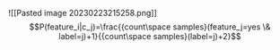 ![[Pasted image 20230223215258.png]]
$$P(feature_i|c_j)=\frac{{count\space samples}(feature_j=yes \& label=j)+1}{{count\space samples}(label=j)+2}$$
